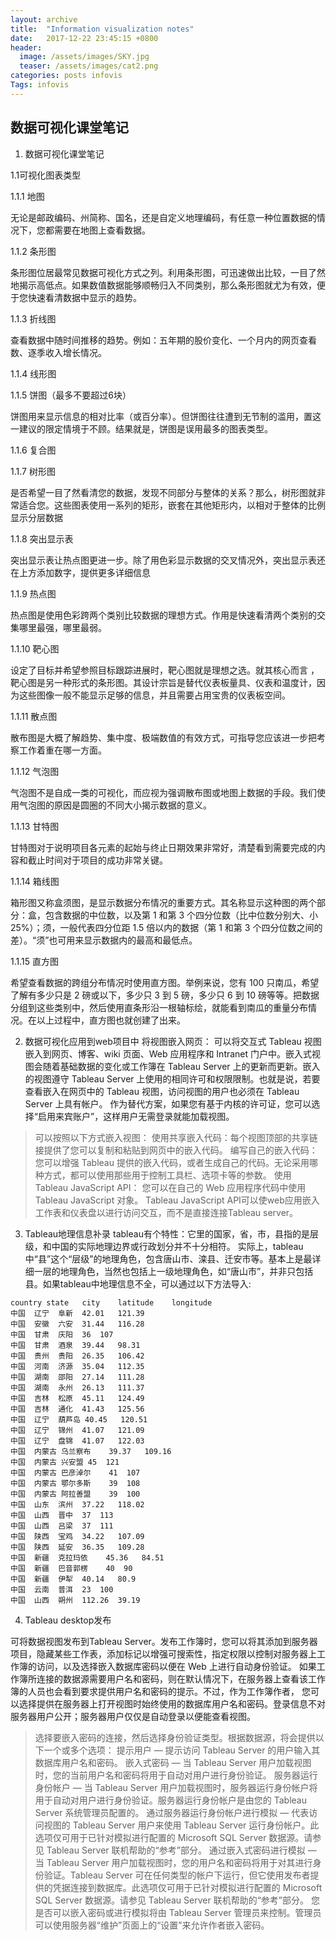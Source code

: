 ```yaml
---
layout: archive
title:  "Information visualization notes"
date:   2017-12-22 23:45:15 +0800
header:
  image: /assets/images/SKY.jpg
  teaser: /assets/images/cat2.png
categories: posts infovis
Tags: infovis
---
```

## 数据可视化课堂笔记
1. 数据可视化课堂笔记

1.1可视化图表类型

1.1.1 地图

无论是邮政编码、州简称、国名，还是自定义地理编码，有任意一种位置数据的情况下，您都需要在地图上查看数据。

1.1.2 条形图

条形图位居最常见数据可视化方式之列。利用条形图，可迅速做出比较，一目了然地揭示高低点。如果数值数据能够顺畅归入不同类别，那么条形图就尤为有效，便于您快速看清数据中显示的趋势。

1.1.3 折线图

查看数据中随时间推移的趋势。例如：五年期的股价变化、一个月内的网页查看数、逐季收入增长情况。

1.1.4 线形图

1.1.5 饼图（最多不要超过6块）

饼图用来显示信息的相对比率（或百分率）。但饼图往往遭到无节制的滥用，置这一建议的限定情境于不顾。结果就是，饼图是误用最多的图表类型。

1.1.6 复合图 

1.1.7 树形图

是否希望一目了然看清您的数据，发现不同部分与整体的关系？那么，树形图就非常适合您。这些图表使用一系列的矩形，嵌套在其他矩形内，以相对于整体的比例显示分层数据

1.1.8 突出显示表

突出显示表让热点图更进一步。除了用色彩显示数据的交叉情况外，突出显示表还在上方添加数字，提供更多详细信息

1.1.9 热点图

热点图是使用色彩跨两个类别比较数据的理想方式。作用是快速看清两个类别的交集哪里最强，哪里最弱。

1.1.10 靶心图

设定了目标并希望参照目标跟踪进展时，靶心图就是理想之选。就其核心而言 ，靶心图是另一种形式的条形图。其设计宗旨是替代仪表板量具、仪表和温度计，因为这些图像一般不能显示足够的信息，并且需要占用宝贵的仪表板空间。

1.1.11 散点图

散布图是大概了解趋势、集中度、极端数值的有效方式，可指导您应该进一步把考察工作着重在哪一方面。

1.1.12 气泡图

气泡图不是自成一类的可视化，而应视为强调散布图或地图上数据的手段。我们使用气泡图的原因是圆圈的不同大小揭示数据的意义。

1.1.13 甘特图

甘特图对于说明项目各元素的起始与终止日期效果非常好，清楚看到需要完成的内容和截止时间对于项目的成功非常关键。



1.1.14 箱线图

箱形图又称盒须图，是显示数据分布情况的重要方式。其名称显示这种图的两个部分：盒，包含数据的中位数，以及第 1 和第 3 个四分位数（比中位数分别大、小 25%）；须，一般代表四分位距 1.5 倍以内的数据（第 1 和第 3 个四分位数之间的差）。“须”也可用来显示数据内的最高和最低点。

1.1.15 直方图

希望查看数据的跨组分布情况时使用直方图。举例来说，您有 100 只南瓜，希望了解有多少只是 2 磅或以下，多少只 3 到 5 磅，多少只 6 到 10 磅等等。把数据分组到这些类别中，然后使用直条形沿一根轴标绘，就能看到南瓜的重量分布情况。在以上过程中，直方图也就创建了出来。

2. 数据可视化应用到web项目中
将视图嵌入网页：
可以将交互式 Tableau 视图嵌入到网页、博客、wiki 页面、Web 应用程序和 Intranet 门户中。嵌入式视图会随着基础数据的变化或工作簿在 Tableau Server 上的更新而更新。嵌入的视图遵守 Tableau Server 上使用的相同许可和权限限制。也就是说，若要查看嵌入在网页中的 Tableau 视图，访问视图的用户也必须在 Tableau Server 上具有帐户。 作为替代方案，如果您有基于内核的许可证，您可以选择“启用来宾账户”，这样用户无需登录就能加载视图。
 
> 可以按照以下方式嵌入视图：
使用共享嵌入代码：每个视图顶部的共享链接提供了您可以复制和粘贴到网页中的嵌入代码。
编写自己的嵌入代码：您可以增强 Tableau 提供的嵌入代码，或者生成自己的代码。无论采用哪种方式，都可以使用那些用于控制工具栏、选项卡等的参数。
使用 Tableau JavaScript API： 您可以在自己的 Web 应用程序代码中使用 Tableau JavaScript 对象。
Tableau JavaScript API可以使web应用嵌入工作表和仪表盘以进行访问交互，而不是直接连接Tableau server。

3. Tableau地理信息补录
tableau有个特性：它里的国家，省，市，县指的是层级，和中国的实际地理边界或行政划分并不十分相符。
实际上，tableau中“县”这个“层级”的地理角色，包含唐山市、滦县、迁安市等。基本上是最详细一层的地理角色，当然也包括上一级地理角色，如“唐山市”，并非只包括县。如果tableau中地理信息不全，可以通过以下方法导入:
 
```
country	state	city	latitude	longitude
中国	辽宁	阜新	42.01	121.39
中国	安徽	六安	31.44	116.28
中国	甘肃	庆阳	36	107
中国	甘肃	酒泉	39.44	98.31
中国	贵州	贵阳	26.35	106.42
中国	河南	济源	35.04	112.35
中国	湖南	邵阳	27.14	111.28
中国	湖南	永州	26.13	111.37
中国	吉林	松原	45.11	124.49
中国	吉林	通化	41.43	125.56
中国	辽宁	葫芦岛	40.45	120.51
中国	辽宁	锦州	41.07	121.09
中国	辽宁	盘锦	41.07	122.03
中国	内蒙古	乌兰察布	39.37	109.16
中国	内蒙古	兴安盟	45	121
中国	内蒙古	巴彦淖尔	41	107
中国	内蒙古	鄂尔多斯	39	108
中国	内蒙古	阿拉善盟	39	100
中国	山东	滨州	37.22	118.02
中国	山西	晋中	37	113
中国	山西	吕梁	37	111
中国	陕西	宝鸡	34.22	107.09
中国	陕西	延安	36.35	109.28
中国	新疆	克拉玛依	45.36	84.51
中国	新疆	巴音郭楞	40	90
中国	新疆	伊犁	40.14	80.9
中国	云南	普洱	23	100
中国	山西	朔州	112.26	39.19
```


4. Tableau desktop发布

可将数据视图发布到Tableau   Server。发布工作簿时，您可以将其添加到服务器项目，隐藏某些工作表，添加标记以增强可搜索性，指定权限以控制对服务器上工作簿的访问，以及选择嵌入数据库密码以便在 Web 上进行自动身份验证。
如果工作簿所连接的数据源需要用户名和密码，则在默认情况下，在服务器上查看该工作簿的人员也会看到要求提供用户名和密码的提示。不过，作为工作簿作者， 您可以选择提供在服务器上打开视图时始终使用的数据库用户名和密码。登录信息不对服务器用户公开；服务器用户仅仅是自动登录以便能查看视图。 
> 选择要嵌入密码的连接，然后选择身份验证类型。根据数据源，将会提供以下一个或多个选项： 
提示用户 — 提示访问 Tableau Server 的用户输入其数据库用户名和密码。 
嵌入式密码 — 当 Tableau Server 用户加载视图时，您的当前用户名和密码将用于自动对用户进行身份验证。 
服务器运行身份帐户 — 当 Tableau Server 用户加载视图时，服务器运行身份帐户将用于自动对用户进行身份验证。服务器运行身份帐户是由您的 Tableau Server 系统管理员配置的。 
通过服务器运行身份帐户进行模拟 — 代表访问视图的 Tableau Server 用户来使用 Tableau Server 运行身份帐户。此选项仅可用于已针对模拟进行配置的 Microsoft SQL Server 数据源。请参见 Tableau Server 联机帮助的“参考”部分。 
通过嵌入式密码进行模拟 — 当 Tableau Server 用户加载视图时，您的用户名和密码将用于对其进行身份验证。Tableau Server 可在任何类型的帐户下运行，但它使用发布者提供的凭据连接到数据库。此选项仅可用于已针对模拟进行配置的 Microsoft SQL Server 数据源。请参见 Tableau Server 联机帮助的“参考”部分。 
您是否可以嵌入密码或进行模拟将由 Tableau Server 管理员来控制。管理员可以使用服务器“维护”页面上的“设置”来允许作者嵌入密码。